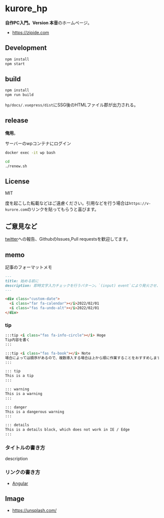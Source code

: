# kurore_hp

**自作PC入門。Version 本音**のホームページ。

- <https://zipide.com>

## Development

```bash
npm install
npm start
```

## build

```bash
npm install
npm run build
```

`hp/docs/.vuepress/dist`にSSG後のHTMLファイル郡が出力される。

## release

**俺用**。

サーバーのwpコンテナにログイン

```bash
docker exec -it wp bash
```

```bash
cd 
./renew.sh
```

## License

MIT

度を起こした転載などはご遠慮ください。引用などを行う場合は`https://v-kurore.com`のリンクを貼ってもらうと喜びます。

## ご意見など

[twitter](https://twitter.com/v_kurore)への報告、GithubのIssues,Pull requestsを歓迎してます。

## memo

記事のフォーマットメモ

```md
---
title: 始める前に
description: 即時文字入力チェックを行うパターン。`(input) event`により発火させ、引数は`$event.target.value`にするべし。
---

<div class="custom-date">
  <i class="far fa-calendar"></i>2022/02/01
  <i class="fas fa-undo-alt"></i>2022/02/01
</div>

```

### tip

```md
:::tip <i class="fas fa-info-circle"></i> Hoge
Tip内容を書く
:::

:::tip <i class="fas fa-book"></i> Note
場合によっては順序があるので、複数導入する場合は上から順に作業することをおすすめします。
:::
```

```md
::: tip
This is a tip
:::

::: warning
This is a warning
:::

::: danger
This is a dangerous warning
:::

::: details
This is a details block, which does not work in IE / Edge
:::
```



### タイトルの書き方

description

### リンクの書き方

* [Angular](https://angular.io/)


## Image

* <https://unsplash.com/>

